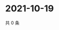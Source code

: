 # 2021-10-19

共 0 条

<!-- BEGIN WEIBO -->
<!-- 最后更新时间 Tue Oct 19 2021 00:12:28 GMT+0800 (China Standard Time) -->

<!-- END WEIBO -->
